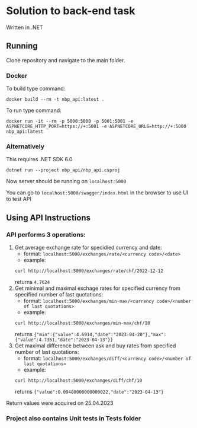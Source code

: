 # Solution to back-end task

Written in .NET

## Running  
Clone repository and navigate to the main folder.

### Docker
To build type command:
```
docker build --rm -t nbp_api:latest .
```

To run type command:
```
docker run -it --rm -p 5000:5000 -p 5001:5001 -e ASPNETCORE_HTTP_PORT=https://+:5001 -e ASPNETCORE_URLS=http://+:5000 nbp_api:latest
```
### Alternatively
This requires .NET SDK 6.0

```
dotnet run --project nbp_api/nbp_api.csproj
```

Now server should be running on `localhost:5000`

You can go to `localhost:5000/swagger/index.html` in the browser to use UI to test API

## Using API Instructions
### API performs 3 operations:
1) Get average exchange rate for specidied currency and date:
    - format: `localhost:5000/exchanges/rate/<currency code>/<date>`
    - example:
    ```
    curl http://localhost:5000/exchanges/rate/chf/2022-12-12
    ```  
    returns `4.7624`
2) Get minimal and maximal exchage rates for specified currency from specified number of last quotations:
    - format: `localhost:5000/exchanges/min-max/<currency code>/<number of last quotations>`
    - example:
    ```
    curl http://localhost:5000/exchanges/min-max/chf/10
    ```  
    returns
    `{"min":{"value":4.6914,"date":"2023-04-20"},"max":{"value":4.7361,"date":"2023-04-13"}}`
3) Get maximal difference between ask and buy rates from specified number of last quotations:
    - format: `localhost:5000/exchanges/diff/<currency code>/<number of last quotations>`
    - example:
    ```
    curl http://localhost:5000/exchanges/diff/chf/10
    ```  
    returns
    `{"value":0.09480000000000022,"date":"2023-04-13"}`  
    
Return values were acquired on 25.04.2023
  
### Project also contains Unit tests in Tests folder
